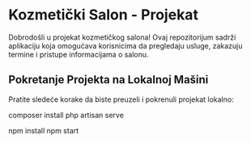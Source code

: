 # Kozmetički Salon - Projekat

Dobrodošli u projekat kozmetičkog salona! Ovaj repozitorijum sadrži aplikaciju koja omogućava korisnicima da pregledaju usluge, zakazuju termine i pristupe informacijama o salonu.

## Pokretanje Projekta na Lokalnoj Mašini

Pratite sledeće korake da biste preuzeli i pokrenuli projekat lokalno:

composer install
php artisan serve

npm install
npm start



